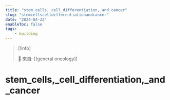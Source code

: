 ```yaml
---
title: "stem_cells,_cell_differentiation,_and_cancer"
slug: "stemcellscelldifferentiationandcancer"
date: "2024-04-22"
enableToc: false
tags:
    - building
---
```


> [!info]
>
> 🌱 來自: [[general oncology]]

# stem_cells,_cell_differentiation,_and_cancer


